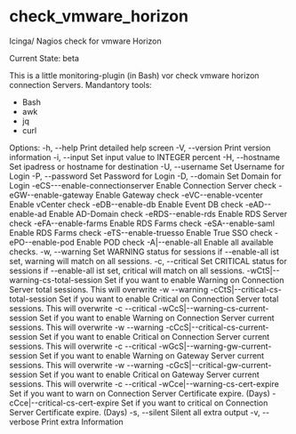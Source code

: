 # check_vmware_horizon
Icinga/ Nagios check for vmware Horizon

Current State: beta

This is a little monitoring-plugin (in Bash) vor check vmware horizon connection Servers.
Mandantory tools: 
- Bash
- awk
- jq
- curl

Options:
 -h, --help
    Print detailed help screen
 -V, --version
    Print version information
 -i, --input <integer>
    Set input value to INTEGER percent
 -H, --hostname <hostname>
    Set ipadress or hostname for destination
 -U, --username <username>
    Set Username for Login
 -P, --password <password>
    Set Password for Login
 -D, --domain <domain>
    Set Domain for Login
 -eCS---enable-connectionserver
    Enable Connection Server check
 -eGW--enable-gateway
    Enable Gateway check
 -eVC--enable-vcenter
    Enable vCenter check
 -eDB--enable-db
    Enable Event DB check
 -eAD--enable-ad
    Enable AD-Domain check
 -eRDS--enable-rds
    Enable RDS Server check
 -eFA--enable-farms
    Enable RDS Farms check
 -eSA--enable-saml
    Enable RDS Farms check
 -eTS--enable-truesso
    Enable True SSO check
 -ePO--enable-pod
    Enable POD check
 -A|--enable-all
    Enable all available checks.
 -w, --warning <integer>
    Set WARNING status for sessions
    if --enable-all ist set, warning will match on all sessions.
 -c, --critical <integer>
    Set CRITICAL status for sessions
    if --enable-all ist set, critical will match on all sessions.
 -wCtS|--warning-cs-total-session  <integer>
    Set if you want to enable Warning on Connection Server total sessions.
    This will overwrite -w --warning
 -cCtS|--critical-cs-total-session  <integer>
    Set if you want to enable Critical on Connection Server total sessions.
    This will overwrite -c --critical <integer>
 -wCcS|--warning-cs-current-session <integer>
    Set if you want to enable Warning on Connection Server current sessions.
    This will overwrite -w --warning
 -cCcS|--critical-cs-current-session <integer>
    Set if you want to enable Critical on Connection Server current sessions.
    This will overwrite -c --critical
 -wGcS|--warning-gw-current-session <integer>
    Set if you want to enable Warning on Gateway Server current sessions.
    This will overwrite -w --warning
 -cGcS|--critical-gw-current-session <integer>
    Set if you want to enable Critical on Gateway Server current sessions.
    This will overwrite -c --critical
 -wCce|--warning-cs-cert-expire <integer>
    Set if you want to warn on Connection Server Certificate expire. (Days)
 -cCce|--critical-cs-cert-expire <integer>
    Set if you want to critical on Connection Server Certificate expire. (Days)
 -s, --silent
    Silent all extra output
 -v, --verbose
    Print extra Information
